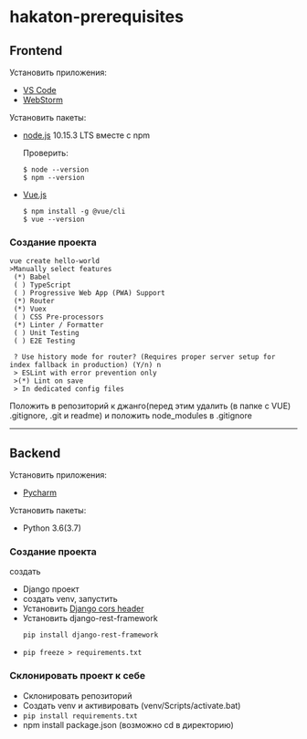 # hakaton-prerequisites

## Frontend
Установить приложения:
+ [VS Code](https://code.visualstudio.com/)  
+ [WebStorm](https://www.jetbrains.com/webstorm/)

Установить пакеты:
+ [node.js](https://nodejs.org/) 10.15.3 LTS вместе с npm

  Проверить: 
  ~~~
  $ node --version
  $ npm --version
  ~~~
+ [Vue.js](https://cli.vuejs.org/guide/installation.html) 
  ~~~
  $ npm install -g @vue/cli
  $ vue --version
  ~~~
  
  
### Создание проекта
~~~
vue create hello-world
>Manually select features
 (*) Babel
 ( ) TypeScript
 ( ) Progressive Web App (PWA) Support
 (*) Router
 (*) Vuex
 ( ) CSS Pre-processors
 (*) Linter / Formatter
 ( ) Unit Testing
 ( ) E2E Testing
 
 ? Use history mode for router? (Requires proper server setup for index fallback in production) (Y/n) n
 > ESLint with error prevention only
 >(*) Lint on save
 > In dedicated config files
~~~
Положить в репозиторий к джанго(перед этим удалить (в папке с VUE) .gitignore, .git и readme) 
и положить node_modules в .gitignore

  ---
## Backend
Установить приложения:
+ [Pycharm](https://www.jetbrains.com/pycharm/)

Установить пакеты:
+ Python 3.6(3.7)

### Создание проекта
создать 
+ Django проект
+ создать venv, запустить
+ Установить [Django cors header](https://pypi.org/project/django-cors-headers/)
+ Установить django-rest-framework
   ~~~
   pip install django-rest-framework
   ~~~
+ `pip freeze > requirements.txt`

### Склонировать проект к себе
+ Склонировать репозиторий
+ Cоздать venv и активировать (venv/Scripts/activate.bat)
+ `pip install requirements.txt`
+ npm install package.json (возможно cd в директорию) 
